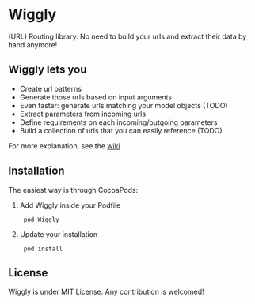 Wiggly
======

(URL) Routing library. No need to build your urls and extract their data by hand anymore!

## Wiggly lets you

- Create url patterns
- Generate those urls based on input arguments
- Even faster: generate urls matching your model objects (TODO)
- Extract parameters from incoming urls
- Define requirements on each incoming/outgoing parameters
- Build a collection of urls that you can easily reference (TODO)

For more explanation, see the [wiki](/wiki)

## Installation

The easiest way is through CocoaPods:

1. Add Wiggly inside your Podfile

        pod Wiggly
    
2. Update your installation
        
        pod install
    
    
## License

Wiggly is under MIT License.
Any contribution is welcomed!
